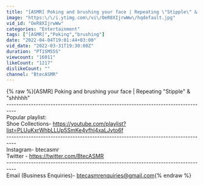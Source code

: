 ```yaml
---
title: "[ASMR] Poking and brushing your face | Repeating \"Stipple\" & \"shhhhh\""
image: "https:\/\/i.ytimg.com\/vi\/OeR8XIjrwWw\/hqdefault.jpg"
vid_id: "OeR8XIjrwWw"
categories: "Entertainment"
tags: ["[ASMR]","Poking","brushing"]
date: "2022-04-04T19:01:44+03:00"
vid_date: "2022-03-31T19:30:00Z"
duration: "PT15M55S"
viewcount: "16011"
likeCount: "1217"
dislikeCount: ""
channel: "BtecASMR"
---
```

{% raw %}[ASMR] Poking and brushing your face | Repeating &quot;Stipple&quot; &amp; &quot;shhhhh&quot;<br />----------------------------------------------------------------------------------<br />Popular playlist:<br />Shoe Collections- <a rel="nofollow" target="blank" href="https://youtube.com/playlist?list=PLUuKxrWhbLLUp5SmKe4vfhl4xaLJvto6f">https://youtube.com/playlist?list=PLUuKxrWhbLLUp5SmKe4vfhl4xaLJvto6f</a><br />----------------------------------------------------------------------------------<br />Instagram- btecasmr<br />Twitter - <a rel="nofollow" target="blank" href="https://twitter.com/BtecASMR">https://twitter.com/BtecASMR</a><br />----------------------------------------------------------------------------------<br />Email (Business Enquiries)- btecasmrenquiries@gmail.com{% endraw %}

